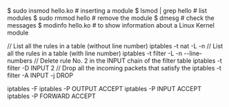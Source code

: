 $ sudo insmod hello.ko # inserting a module
$ lsmod | grep hello # list modules
$ sudo rmmod hello # remove the module
$ dmesg # check the messages
$ modinfo hello.ko # to show information about a Linux Kernel module

// List all the rules in a table (without line number)
iptables -t nat -L -n
// List all the rules in a table (with line number)
iptables -t filter -L -n --line-numbers
// Delete rule No. 2 in the INPUT chain of the filter table
iptables -t filter -D INPUT 2
// Drop all the incoming packets that satisfy the <rule>
iptables -t filter -A INPUT <rule> -j DROP

iptables -F
iptables -P OUTPUT ACCEPT
iptables -P INPUT ACCEPT
iptables -P FORWARD ACCEPT